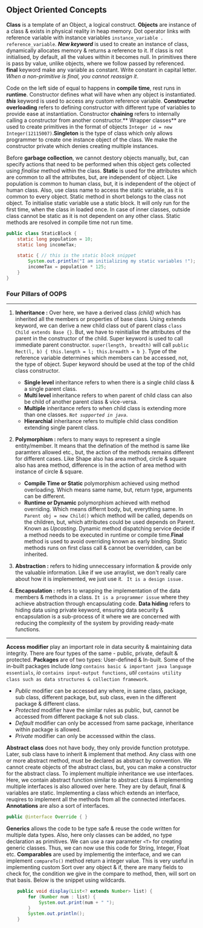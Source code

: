 ## **Object Oriented Concepts**
**Class** is a template of an Object, a logical construct. **Objects** are instance of a class & exists in physical reality in heap memory. Dot operator links with reference variable with instance variables `instance_variable . reference_variable`. ***New keyword*** is used to create an instance of class, dynamically allocates memory & returns a reference to it. If class is not initialised, by default, all the values within it becomes null. In primitives there is pass by value, unlike objects, where we follow passed by referenced. **final** keyword make any variable as constant. Write constant in capital letter. *When a non-primitive is final, you cannot reassign it*.

Code on the left side of equal to happens in **compile time**, rest runs in **runtime**. Constructor defines what will have when any object is instantiated. ***this*** keyword is used to access any custom reference variable. **Constructor overloading** refers to defining  constructor with different type of variables to provide ease at instantiation. Constructor **chaining** refers to internally calling a constructor from another constructor.** Wrapper classes** are used to create primitives in the format of objects `Integer id = new Integer(12115007)`.**Singleton** is the type of class which only allows programmer to create one instance object of the class. We make the constructor private which denies creating multiple instances.

Before **garbage collection**, we cannot destory objects manually, but, can specify actions that need to be performed when this object gets collected using *finalise* method within the class. **Static** is used for the attributes which are common to all the attributes, but, are independent of object. Like population is common to human class, but, it is independent of the object of human class. Also, use class name to access the static variable, as it is common to every object. Static method in short belongs to the class not object. To initialise static variable use a static block. It will only run for the first time, when the class in loaded once. In case of inner classes, outside class cannot be static as it is not dependent on any other class. Static methods are resolved in compile time not run time.

```java
public class StaticBlock {
    static long population = 10;
    static long incomeTax;

    static { // this is the static block snippet
        System.out.println("I am initializing my static variables !");
        incomeTax = population * 125;
    }
}
```
### **Four Pillars of OOPS**
---
1. **Inheritance :** Over here, we have a derived class *(child)* which has inherited all the members or properties of base class. Using extends keyword, we can derive a new child class out of parent class `class Child extends Base {}`. But, we have to reinitialise the attributes of the parent in the constructor of the child. Super keyword is used to call immediate parent constructor. `super(length, breadth)` will call `public Rect(l, b) { this.length = l; this.breadth = b }`. Type of the reference variable determines which members can be accessed, not, the type of object. Super keyword should be used at the top of the child class constructor.
   - **Single level** inheritance refers to when there is a single child class & a single parent class.
   - **Multi level** inheritance refers to when parent of child class can also be child of another parent class & vice-versa.
   - **Multiple** inheritance refers to when child class is extending more than one classes. *`Not supported in java`*.
   - **Hierarchial** inheritance refers to multiple child class condition extending single parent class.
  
2. **Polymorphism :** refers to many ways to represent a single entity/member. It means that the defination of the method is same like paramters allowed etc., but, the action of the methods remains different for different cases. Like Shape also has area method, circle & square also has area method, difference is in the action of area method with instance of circle & square.
   - **Compile Time or Static** polymorphism achieved using method overloading. Which means same name, but, return type, arguments can be different.
   - **Runtime or Dynamic** polymorphism achieved with method overriding. Which means differnt body, but, everything same. In ` Parent obj = new Child() ` which method will be called, depends on the children, but, which attributes could be used depends on Parent. Known as *Upcasting*. Dynamic method dispatching service decide if a method needs to be executed in runtime or compile time.**Final** method is used to avoid overriding known as early binding. Static methods runs on first class call & cannot be overridden, can be inherited.
  
3. **Abstraction :** refers to hiding unneccessary information & provide only the valuable information. Like if we use arraylist, we don't really care about how it is implemented, we just use it. ` It is a design issue.`

4. **Encapsulation :** refers to wrapping the implementation of the data members & methods in a class. ` It is a programmer issue ` where they achieve abstraction through encapsulating code. **Data hiding** refers to hiding data using private keyword, ensuring data security & encapsulation is a sub-process of it where we are concerned with reducing the complexity of the system by providing ready-mate functions.
---

**Access modifier**  play an important role in data security & maintaining data integrity. There are four types of the same - public, private, default & protected. **Packages** are of two types: User-defined & In-built. Some of the in-built packages include *lang* ` contains basic & important java language essentials `, *io* ` contains input-output functions `, *util* ` contains utility class such as data structures & collection framework `.
   - *Public* modifier can be accessed any where, in same class, package, sub class, different package, but, sub class, even in the different package & different class.
   - *Protected* modifier have the similar rules as public, but, cannot be accessed from different package & not sub class.
   - *Default* modifier can only be accessed from same package, inheritance within package is allowed.
   - *Private* modifier can only be accesssed within the class.

**Abstract class** does not have body, they only provide function prototype. Later, sub class have to inherit & implement that method. Any class with one or more abstract method, must be declared as abstract by convention. We cannot create objects of the abstract class, but, you can make a constructor for the abstract class. To implement multiple inheritance we use interfaces. Here, we contain abstract function similar to abstract class & implementing multiple interfaces is also allowed over here. They are by default, final & variables are static. Implementing a class which extends an interface, reuqires to implement all the methods from all the connected interfaces. **Annotations** are also a sort of interfaces.

```java 
public @interface Override { }
```

**Generics** allows the code to be type safe & reuse the code written for multiple data types. Also, here only classes can be added, no type declaration as primitives. We can use a raw parameter ` <T> ` for creating generic classes. Thus, we can now use this code for String, Integer, Float etc. **Comparables** are used by implementig the imterface, and we can implement ` compareTo() ` method return a integer value. This is very useful in implementing custom Sort over any object & if, there are many fields to check for, the condition we give in the compare to method, then, will sort on that basis. Below is the snippet using wildcards.

```java
    public void display(List<? extends Number> list) {
        for (Number num : list) {
            System.out.print(num + " ");
        }
        System.out.println();
    }
```




